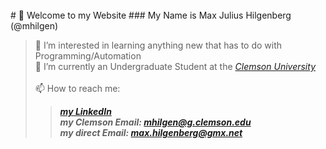 <br>
# 👋 Welcome to my Website
### My Name is Max Julius Hilgenberg (@mhilgen)<br>

> 👀 I’m interested in learning anything new that has to do with Programming/Automation<br>
> 🐯 I’m currently an Undergraduate Student at the *[Clemson University](http://www.clemson.edu)* <br><br>
> 📫 How to reach me:
>>   ***[my LinkedIn](http://www.linkedin.com/in/mjhilgenberg/)***<br>
>>   ***my Clemson Email: <mhilgen@g.clemson.edu>***<br>
>>   ***my direct Email: <max.hilgenberg@gmx.net>***<br>
